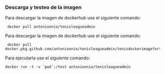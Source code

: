 ### Descarga y testeo de la imagen
Para descargar la imagen de dockerhub use el siguiente comando:

     docker pull antonioonio/tenisleagueadmin

Para descargar la imagen de dockerhub use el siguiente comando:

     docker pull docker.pkg.github.com/antonioonio/tenisleagueadmin/tenisdockerimagefortest:latest


Para ejecutarla use el siguiente comando:

    docker run -t -v `pwd`:/test antonioonio/tenisleagueadmin